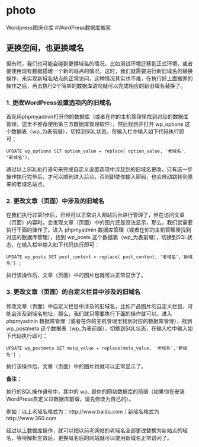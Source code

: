 # photo
Wordpress图床仓库
#WordPress数据库搬家
<!-- wp:heading -->
<h2 id="toc_6"><strong>更换空间，也更换域名</strong></h2>
<!-- /wp:heading -->

<!-- wp:paragraph -->
<p>但有时，我们也可能会碰到更换域名的情况，比如测试环境迁移到正式环境，或者要使用现有数据搭建一个新的站点的情况，这时，我们就需要进行新旧域名的替换操作，来实现新域名站点的正常访问，这种情况其实也不难，在执行好上面搬家的操作之后，再去执行2个简单的数据库语句就可以完成相应的新旧域名替换了。</p>
<!-- /wp:paragraph -->

<!-- wp:heading {"level":3} -->
<h3 id="toc_7"><strong>1. 更改WordPress设置选项内的旧域名</strong></h3>
<!-- /wp:heading -->

<!-- wp:paragraph -->
<p>首先用phpmyadmin打开你的数据库（或者在你的主机管理里找到对应的数据库管理，这里不推荐使用第三方数据库管理软件），然后找到并打开 wp_options 这个数据表（wp_为表前缀），切换到SQL状态，在输入栏中输入如下代码执行即可：</p>
<!-- /wp:paragraph -->

<!-- wp:code -->
<pre class="wp-block-code"><code>UPDATE wp_options SET option_value = replace( option_value, '老域名', '新域名');</code></pre>
<!-- /wp:code -->

<!-- wp:paragraph -->
<p>通过以上SQL执行语句来完成自定义设置选项中涉及到的旧域名更改，只有这一步操作执行完毕后，才可以顺利进入后台，否则即使你输入密码，也会自动跳转到原来的老域名站点。</p>
<!-- /wp:paragraph -->

<!-- wp:heading {"level":3} -->
<h3 id="toc_8"><strong>2. 更改文章（页面）中涉及的旧域名</strong></h3>
<!-- /wp:heading -->

<!-- wp:paragraph -->
<p>在我们执行过第1步后，已经可以正常进入网站后台进行管理了，但在访问文章（页面）内容时，会发现文章（页面）中的图片还是没法显示，那么，我们就需要执行下面的操作了。进入 phpmyadmin 数据库管理（或者在你的主机管理里找到对应的数据库管理），找到 wp_posts 这个数据表（wp_为表前缀），切换到SQL状态，在输入栏中输入如下代码执行即可：</p>
<!-- /wp:paragraph -->

<!-- wp:code -->
<pre class="wp-block-code"><code>UPDATE wp_posts SET post_content = replace( post_content, '老域名','新域名') ;</code></pre>
<!-- /wp:code -->

<!-- wp:paragraph -->
<p>执行该操作后，文章（页面）中的图片也就可以正常显示了。</p>
<!-- /wp:paragraph -->

<!-- wp:heading {"level":3} -->
<h3 id="toc_9"><strong>3. 更改文章（页面）的自定义栏目中涉及的旧域名</strong></h3>
<!-- /wp:heading -->

<!-- wp:paragraph -->
<p>修改文章（页面）中自定义栏目中涉及的旧域名，比如产品图片的自定义栏目，可能会涉及到域名地址，那么，我们就只需要执行下面的操作就可以。进入 phpmyadmin 数据库管理（或者在你的主机管理里找到对应的数据库管理），找到 wp_postmeta 这个数据表（wp_为表前缀），切换到SQL状态，在输入栏中输入如下代码执行即可：</p>
<!-- /wp:paragraph -->

<!-- wp:code -->
<pre class="wp-block-code"><code>UPDATE wp_postmeta SET meta_value = replace(meta_value, '老域名','新域名') ;</code></pre>
<!-- /wp:code -->

<!-- wp:paragraph -->
<p>执行该操作后，文章（页面）中的图片也就可以正常显示了。</p>
<!-- /wp:paragraph -->

<!-- wp:paragraph -->
<p><strong>备注：</strong></p>
<!-- /wp:paragraph -->

<!-- wp:paragraph -->
<p>执行的SQL操作语句中，其中的 wp_ 是你的网站数据库的前缀（如果你在安装WordPress自定义过数据库前缀，请先修改为自己的）。</p>
<!-- /wp:paragraph -->

<!-- wp:paragraph -->
<p>例如：以上老域名格式为：http://www.baidu.com；新域名格式为 http://www.360.com</p>
<!-- /wp:paragraph -->

<!-- wp:paragraph -->
<p>经过以上数据库操作，就可以把以前老网站的老域名全部更改替换为新站点的域名，等待解析生效后，更换域名后的网站就可以使用新域名正常访问了。</p>
<!-- /wp:paragraph -->
